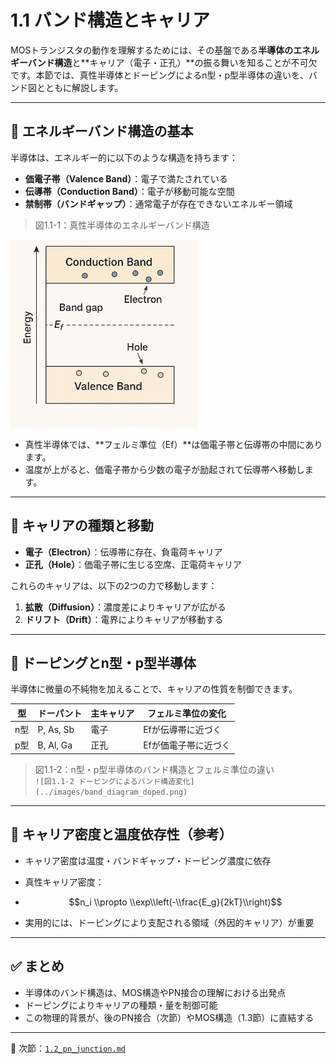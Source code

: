 # 1.1 バンド構造とキャリア

MOSトランジスタの動作を理解するためには、その基盤である**半導体のエネルギーバンド構造**と**キャリア（電子・正孔）**の振る舞いを知ることが不可欠です。本節では、真性半導体とドーピングによるn型・p型半導体の違いを、バンド図とともに解説します。

---

## 🔹 エネルギーバンド構造の基本

半導体は、エネルギー的に以下のような構造を持ちます：

- **価電子帯（Valence Band）**：電子で満たされている
- **伝導帯（Conduction Band）**：電子が移動可能な空間
- **禁制帯（バンドギャップ）**：通常電子が存在できないエネルギー領域

> 図1.1-1：真性半導体のエネルギーバンド構造 
<img src="./images/band_diagram_intrinsic.png" alt="図1.1-1 真性半導体のバンド図" width="300px">

- 真性半導体では、**フェルミ準位（Ef）**は価電子帯と伝導帯の中間にあります。
- 温度が上がると、価電子帯から少数の電子が励起されて伝導帯へ移動します。

---

## 🔹 キャリアの種類と移動

- **電子（Electron）**：伝導帯に存在、負電荷キャリア
- **正孔（Hole）**：価電子帯に生じる空席、正電荷キャリア

これらのキャリアは、以下の2つの力で移動します：

1. **拡散（Diffusion）**：濃度差によりキャリアが広がる
2. **ドリフト（Drift）**：電界によりキャリアが移動する

---

## 🔹 ドーピングとn型・p型半導体

半導体に微量の不純物を加えることで、キャリアの性質を制御できます。

| 型 | ドーパント | 主キャリア | フェルミ準位の変化 |
|----|-------------|------------|----------------------|
| n型 | P, As, Sb  | 電子       | Efが伝導帯に近づく   |
| p型 | B, Al, Ga  | 正孔       | Efが価電子帯に近づく |

> 図1.1-2：n型・p型半導体のバンド構造とフェルミ準位の違い  
> `![図1.1-2 ドーピングによるバンド構造変化](../images/band_diagram_doped.png)`

---

## 🔹 キャリア密度と温度依存性（参考）

- キャリア密度は温度・バンドギャップ・ドーピング濃度に依存
- 真性キャリア密度：
-   
  $$n_i \\propto \\exp\\left(-\\frac{E_g}{2kT}\\right)$$

- 実用的には、ドーピングにより支配される領域（外因的キャリア）が重要

---

## ✅ まとめ

- 半導体のバンド構造は、MOS構造やPN接合の理解における出発点
- ドーピングによりキャリアの種類・量を制御可能
- この物理的背景が、後のPN接合（次節）やMOS構造（1.3節）に直結する

---

📎 次節：[`1.2_pn_junction.md`](./1.2_pn_junction.md)  
